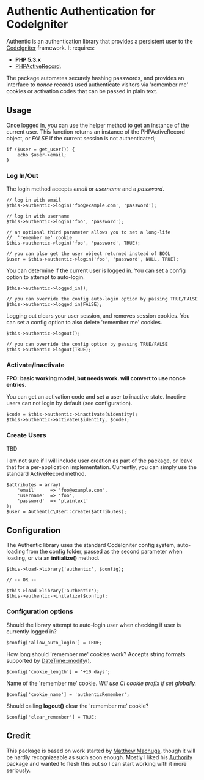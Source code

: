 Authentic Authentication for CodeIgniter
=======================================

Authentic is an authentication library that provides a persistent user 
to the [CodeIgniter][1] framework. It requires:

* **PHP 5.3.x**
* [PHPActiveRecord][2].

The package automates securely hashing passwords, and provides an interface 
to *nonce* records used authenticate visitors via 'remember me' cookies or 
activation codes that can be passed in plain text.

[1]: http://codeigniter.com
[2]: http://phpactiverecord.com


Usage
-----

Once logged in, you can use the helper method to get an instance of the 
current user. This function returns an instance of the PHPActiveRecord 
object, or *FALSE* if the current session is not authenticated; 

    if ($user = get_user()) {
        echo $user->email;
    }

### Log In/Out

The login method accepts *email* or *username* and a *password*.

    // log in with email
    $this->authentic->login('foo@example.com', 'password');

    // log in with username
    $this->authentic->login('foo', 'password');

    // an optional third parameter allows you to set a long-life
    //  'remember me' cookie
    $this->authentic->login('foo', 'password', TRUE);
    
    // you can also get the user object returned instead of BOOL
    $user = $this->authentic->login('foo', 'password', NULL, TRUE);

You can determine if the current user is logged in. You can set a config
option to attempt to auto-login.

    $this->authentic->logged_in();

    // you can override the config auto-login option by passing TRUE/FALSE
    $this->authentic->logged_in(FALSE);

Logging out clears your user session, and removes session cookies. You can 
set a config option to also delete 'remember me' cookies.

    $this->authentic->logout();

    // you can override the config option by passing TRUE/FALSE
    $this->authentic->logout(TRUE);


### Activate/Inactivate

**FPO: basic working model, but needs work. will convert to use nonce entries.**

You can get an activation code and set a user to inactive state. Inactive users 
can not login by default (see configuration).

    $code = $this->authentic->inactivate($identity);
    $this->authentic->activate($identity, $code);


### Create Users

TBD

I am not sure if I will include user creation as part of the package, 
or leave that for a per-application implementation. Currently, you can 
simply use the standard ActiveRecord method.

    $attributes = array(
        'email'     => 'foo@example.com',
        'username'  => 'foo',
        'password'  => 'plaintext'
    );
    $user = Authentic\User::create($attributes);


Configuration
-------------

The Authentic library uses the standard CodeIgniter config system,
auto-loading from the config folder, passed as the second parameter 
when loading, or via an **initialize()** method.

    $this->load->library('authentic', $config);

    // -- OR --

    $this->load->library('authentic');
    $this->authentic->initalize($config);


### Configuration options

Should the library attempt to auto-login user when checking if user
is currently logged in?

    $config['allow_auto_login'] = TRUE;

How long should 'remember me' cookies work? Accepts string formats
supported by [DateTime::modify()](http://www.php.net/manual/datetime.modify.php).

    $config['cookie_length'] = '+10 days';

Name of the 'remember me' cookie. *Will use CI cookie prefix if set globally.*

    $config['cookie_name'] = 'authenticRemember';

Should calling **logout()** clear the 'remember me' cookie?

    $config['clear_remember'] = TRUE;


Credit
------

This package is based on work started by [Matthew Machuga][3], though 
it will be hardly recognizeable as such soon enough. Mostly I liked his 
[Authority][4] package and wanted to flesh this out so I can start 
working with it more seriously.

[3]:http://github.com/machuga
[4]:https://github.com/machuga/codeigniter-authority-authorization
